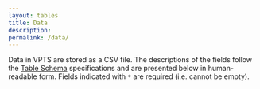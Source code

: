 ```yaml
---
layout: tables
title: Data
description: 
permalink: /data/
---
```


Data in VPTS are stored as a CSV file. The descriptions of the fields follow the [Table Schema](https://specs.frictionlessdata.io/table-schema/) specifications and are presented below in human-readable form. Fields indicated with `*` are required (i.e. cannot be empty).
